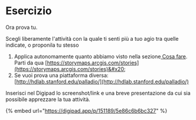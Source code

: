 # Esercizio

Ora prova tu.

Scegli liberamente l'attività con la quale ti senti più a tuo agio tra quelle indicate, o proponila tu stesso

1. Applica autonomamente quanto abbiamo visto nella sezione[ Cosa fare](cosa-fare.md). Parti da qua [https://storymaps.arcgis.com/stories](https://storymaps.arcgis.com/stories)&#x20;
2. Se vuoi prova una piattaforma diversa: [http://hdlab.stanford.edu/palladio/](http://hdlab.stanford.edu/palladio/)

Inserisci nel Digipad lo screenshot/link e una breve presentazione da cui sia possibile apprezzare la tua attività.&#x20;

{% embed url="https://digipad.app/p/151189/5e86c6b6bc327" %}

